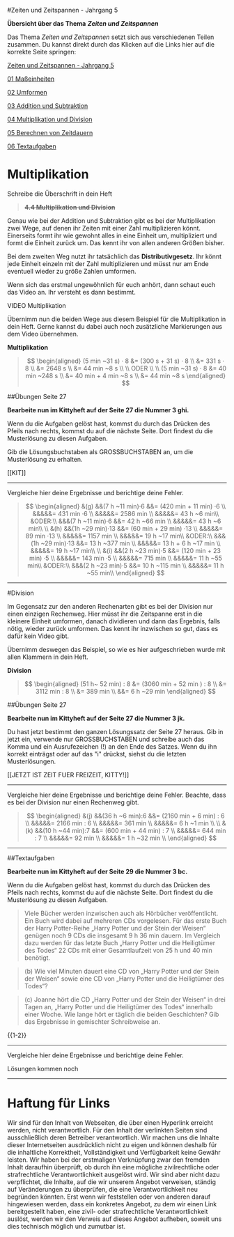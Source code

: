 <!--
author: Susanne Suckfüll
email: su-aes@masannek.de
language: de
narrator: German Female
script: url.js

View this file on https://liascript.github.io/course/?https://raw.githubusercontent.com/SUC-AES/Mathematik-5/master/2_Massen_1.md
-->

#Zeiten und Zeitspannen - Jahrgang 5


**Übersicht über das Thema** ***Zeiten und Zeitspannen***

Das Thema *Zeiten und Zeitspannen* setzt sich aus verschiedenen Teilen zusammen. Du kannst direkt durch das Klicken auf die Links hier auf die korrekte Seite springen:

[Zeiten und Zeitspannen - Jahrgang 5](https://liascript.github.io/course/?https://raw.githubusercontent.com/SUC-AES/Mathe-Webseite/master/Klasse_05/04_Zeiten_und_Zeitspannen/M-05-04-Zeiten_und_Zeitspannen.md#1)

[01 Maßeinheiten](https://liascript.github.io/course/?https://raw.githubusercontent.com/SUC-AES/Mathe-Webseite/master/Klasse_05/04_Zeiten_und_Zeitspannen/01_MaBeinheiten/M-05-04-01-MaBeinheiten.md#2)

[02 Umformen](https://liascript.github.io/course/?https://raw.githubusercontent.com/SUC-AES/Mathe-Webseite/master/Klasse_05/04_Zeiten_und_Zeitspannen/02_Umformen/M-05-04-02-Umformen.md#2)

[03 Addition und Subtraktion](https://liascript.github.io/course/?https://raw.githubusercontent.com/SUC-AES/Mathe-Webseite/master/Klasse_05/04_Zeiten_und_Zeitspannen/03_Addition_und_Subtraktion/M-05-04-03-Addition_und_Subtraktion.md#2)

[04 Multiplikation und Division](https://liascript.github.io/course/?https://raw.githubusercontent.com/SUC-AES/Mathe-Webseite/master/Klasse_05/04_Zeiten_und_Zeitspannen/04_Multiplikation_und_Division/M-05-04-04-Multiplikation_und_Division.md#1)

[05 Berechnen von Zeitdauern]()

[06 Textaufgaben]()



# Multiplikation

Schreibe die Überschrift in dein Heft

>  **~~4.4 Multiplikation und Division~~**

Genau wie bei der Addition und Subtraktion gibt es bei der Multiplikation zwei Wege, auf denen ihr Zeiten mit einer Zahl multiplizieren könnt. Einerseits formt ihr wie gewohnt alles in eine Einheit um, multipliziert und formt die Einheit zurück um. Das kennt ihr von allen anderen Größen bisher.

Bei dem zweiten Weg nutzt ihr tatsächlich das **Distributivgesetz**. Ihr könnt jede Einheit einzeln mit der Zahl multiplizieren und müsst nur am Ende eventuell wieder zu größe Zahlen umformen.

Wenn sich das erstmal ungewöhnlich für euch anhört, dann schaut euch das Video an. Ihr versteht es dann bestimmt.

VIDEO Multiplikation


Übernimm nun die beiden Wege aus diesem Beispiel für die Multiplikation in dein Heft. Gerne kannst du dabei auch noch zusätzliche Markierungen aus dem Video übernehmen.

**Multiplikation**

> $$
\begin{aligned}
(5 min ~31 s) · 8 &= (300 s + 31 s) · 8 \\
&= 331 s · 8 \\
&= 2648 s \\
&= 44 min ~8 s \\ \\
ODER \\ \\
(5 min ~31 s) · 8 &= 40 min ~248 s \\
&= 40 min + 4 min ~8 s \\
&= 44 min ~8 s
\end{aligned}
$$

##Übungen Seite 27

**Bearbeite nun im Kittyheft auf der Seite 27 die Nummer 3 ghi.**

Wenn du die Aufgaben gelöst hast, kommst du durch das Drücken des Pfeils nach rechts, kommst du auf die nächste Seite. Dort findest du die Musterlösung zu diesen Aufgaben.

Gib die Lösungsbuchstaben als GROSSBUCHSTABEN an, um die Musterlösung zu erhalten.

[[KIT]]
********************************************************************************


Vergleiche hier deine Ergebnisse und berichtige deine Fehler.

> $$
\begin{aligned}
&(g) &&(7 h ~11 min)·6 &&= (420 min + 11 min) ·6 \\
&&&&&= 431 min ·6 \\
&&&&&= 2586 min \\
&&&&&= 43 h ~6 min\\
&ODER:\\
&&&(7 h ~11 min)·6 &&= 42 h ~66 min \\
&&&&&= 43 h ~6 min\\
\\
&(h) &&(1h ~29 min)·13 &&= (60 min + 29 min) ·13 \\
&&&&&= 89 min ·13 \\
&&&&&= 1157 min \\
&&&&&= 19 h ~17 min\\
&ODER:\\
&&&(1h ~29 min)·13 &&= 13 h ~377 min \\
&&&&&= 13 h + 6 h ~17 min \\
&&&&&= 19 h ~17 min\\
\\
&(i) &&(2 h ~23 min)·5 &&= (120 min + 23 min) ·5 \\
&&&&&= 143 min ·5 \\
&&&&&= 715 min \\
&&&&&= 11 h ~55 min\\
&ODER:\\
&&&(2 h ~23 min)·5 &&= 10 h ~115 min \\
&&&&&= 11 h ~55 min\\
\end{aligned}
$$


********************************************************************************



#Division

Im Gegensatz zur den anderen Rechenarten gibt es bei der Division nur einen einzigen Rechenweg. Hier müsst ihr die Zeitspanne erst in die kleinere Einheit umformen, danach dividieren und dann das Ergebnis, falls nötig, wieder zurück umformen. Das kennt ihr inzwischen so gut, dass es dafür kein Video gibt.

Übernimm deswegen das Beispiel, so wie es hier aufgeschrieben wurde mit allen Klammern in dein Heft.

**Division**

> $$
\begin{aligned}
(51 h~ 52 min) : 8 &= (3060 min + 52 min ) : 8 \\
&= 3112 min : 8 \\
&= 389 min \\
&&= 6 h ~29 min
\end{aligned}
$$

##Übungen Seite 27

**Bearbeite nun im Kittyheft auf der Seite 27 die Nummer 3 jk.**


Du hast jetzt bestimmt den ganzen Lösungssatz der Seite 27 heraus. Gib in jetzt ein, verwende nur GROSSBUCHSTABEN und schreibe auch das Komma und ein Ausrufezeichen (!) an den Ende des Satzes. Wenn du ihn korrekt einträgst oder auf das "i" drückst, siehst du die letzten Musterlösungen.

[[JETZT IST ZEIT FUER FREIZEIT, KITTY!]]
********************************************************************************


Vergleiche hier deine Ergebnisse und berichtige deine Fehler. Beachte, dass es bei der Division nur einen Rechenweg gibt.

> $$
\begin{aligned}
&(j) &&(36 h ~6 min):6 &&= (2160 min + 6 min) : 6 \\
&&&&&= 2166 min : 6 \\
&&&&&= 361 min \\
&&&&&= 6 h ~1 min  \\
\\
&(k) &&(10 h ~44 min):7 &&= (600 min + 44 min) : 7 \\
&&&&&= 644 min : 7 \\
&&&&&= 92 min \\
&&&&&= 1 h ~32 min \\
\end{aligned}
$$


********************************************************************************

##Textaufgaben

**Bearbeite nun im Kittyheft auf der Seite 29 die Nummer 3 bc.**

Wenn du die Aufgaben gelöst hast, kommst du durch das Drücken des Pfeils nach rechts, kommst du auf die nächste Seite. Dort findest du die Musterlösung zu diesen Aufgaben.

> Viele Bücher werden inzwischen auch als Hörbücher veröffentlicht. Ein Buch wird dabei auf mehreren CDs vorgelesen. Für das erste Buch der Harry Potter-Reihe „Harry Potter und der Stein der Weisen“ genügen noch 9 CDs die insgesamt 9 h 36 min dauern. Im Vergleich dazu werden für das letzte Buch „Harry Potter und die Heiligtümer des Todes“ 22 CDs mit einer Gesamtlaufzeit von 25 h und 40 min benötigt.


> (b) Wie viel Minuten dauert eine CD von „Harry Potter und der Stein der Weisen“ sowie eine CD von „Harry Potter und die Heiligtümer des Todes“?


> (c) Joanne hört die CD „Harry Potter und der Stein der Weisen“ in drei Tagen an, „Harry Potter und die Heiligtümer des Todes“ innerhalb einer Woche. Wie lange hört er täglich die beiden Geschichten? Gib das Ergebnisse in gemischter Schreibweise an.



{{1-2}}
********************************************************************************


Vergleiche hier deine Ergebnisse und berichtige deine Fehler.


Lösungen kommen noch

********************************************************************************





# Haftung für Links

Wir sind für den Inhalt von Webseiten, die über einen Hyperlink erreicht werden, nicht verantwortlich. Für den Inhalt der verlinkten Seiten sind ausschließlich deren Betreiber verantwortlich. Wir machen uns die Inhalte dieser Internetseiten ausdrücklich nicht zu eigen und können deshalb für die inhaltliche Korrektheit, Vollständigkeit und Verfügbarkeit keine Gewähr leisten. Wir haben bei der erstmaligen Verknüpfung zwar den fremden Inhalt daraufhin überprüft, ob durch ihn eine mögliche zivilrechtliche oder strafrechtliche Verantwortlichkeit ausgelöst wird. Wir sind aber nicht dazu verpflichtet, die Inhalte, auf die wir unserem Angebot verweisen, ständig auf Veränderungen zu überprüfen, die eine Verantwortlichkeit neu begründen könnten. Erst wenn wir feststellen oder von anderen darauf hingewiesen werden, dass ein konkretes Angebot, zu dem wir einen Link bereitgestellt haben, eine zivil- oder strafrechtliche Verantwortlichkeit auslöst, werden wir den Verweis auf dieses Angebot aufheben, soweit uns dies technisch möglich und zumutbar ist.
